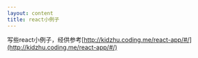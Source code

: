 ```yaml
---
layout: content
title: react小例子
---
```


写些react小例子，经供参考[http://kidzhu.coding.me/react-app/#/](http://kidzhu.coding.me/react-app/#/)